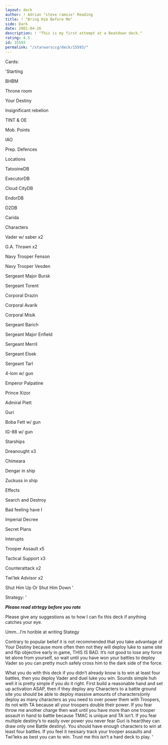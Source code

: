 ```yaml
---
layout: deck
author: ! Adrian "steve ramsie" Reading
title: ! "Bring Him Before Me"
side: Dark
date: 2001-04-26
description: ! "This is my first attempt at a Beatdown deck."
rating: 4.5
id: 15593
permalink: "/starwarsccg/deck/15593/"
---
```

Cards: 

'Starting

BHBM

Throne room

Your Destiny

Insignificant rebelion

TINT & OE

Mob. Points

IAO

Prep. Defences


Locations

TatooineDB

ExecutorDB

Cloud CityDB

EndorDB

D2DB

Carida


Characters

Vader w/ saber x2

G.A. Thrawn x2 

Navy Trooper Fenson

Navy Trooper Vesden

Sergeant Major Bursk

Sergeant Torent

Corporal Drazin

Corporal Avarik

Corporal Misik

Sergeant Barich

Sergeant Major Enfield

Sergeant Merril

Sergeant Elsek

Sergeant Tarl

4-lom w/ gun

Emperor Palpatine

Prince Xizor

Admiral Piett

Guri

Boba Fett w/ gun

IG-88 w/ gun


Starships

Dreanought x3

Chimeara

Dengar in ship

Zuckuss in ship


Effects

Search and Destroy

Bad feeling have I

Imperial Decree

Secret Plans


Interupts

Trooper Assault x5

Tactical Support x3

Counterattack x2

Twi’lek Advisor x2

Shut Him Up Or Shut Him Down '

Strategy: '

***************Please read strtegy before you rate***************


Please give any suggestions as to how I can fix this deck if anything catches your eye.


Umm...I’m horible at writing Stategy


Contrary to popular belief it is not recommended that you take advantage of Your Destiny because more often then not they will deploy luke to same site and flip objective early in game, THIS IS BAD. It’s not good to lose any force let alone from yourself, so wait until you have won your battles to deploy Vader so you can pretty much safely cross him to the dark side of the force.  


What you do with this deck if you didn’t already know is to win at least four battles, then you deploy Vader and duel luke you win. Sounds simple huh well it is pretty simple if you do it right. First build a reasonable hand and set up activation ASAP, then if they deploy any Characters to a battle ground site you should be able to deploy massive amounts of characters(only deploy as many characters as you need to over power them with Troopers, its not with TA because all your troopers double their power. If you fear throw me another charge then wait until you have more than one trooper assault in hand to battle because TMAC is unique and TA isn’t. If you fear multiple destiny’s to easily over power you never fear Guri is hear(they can draw only one Battle destiny). You should have enough characters to win at least four battles. If you feel it nesisary track your trooper assaults and Twi’leks as best you can to win. Trust me this isn’t a hard deck to play.    '
